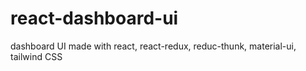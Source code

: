 # react-dashboard-ui
dashboard UI made with react, react-redux, reduc-thunk, material-ui, tailwind CSS
